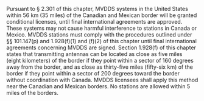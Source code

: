 Pursuant to § 2.301 of this chapter, MVDDS systems in the United States within 56 km (35 miles) of the Canadian and Mexican border will be granted conditional licenses, until final international agreements are approved. These systems may not cause harmful interference to stations in Canada or Mexico. MVDDS stations must comply with the procedures outlined under §§ 101.147(p) and 1.928(f)(1) and (f)(2) of this chapter until final international agreements concerning MVDDS are signed. Section 1.928(f) of this chapter states that transmitting antennas can be located as close as five miles (eight kilometers) of the border if they point within a sector of 160 degrees away from the border, and as close as thirty-five miles (fifty-six km) of the border if they point within a sector of 200 degrees toward the border without coordination with Canada. MVDDS licensees shall apply this method near the Canadian and Mexican borders. No stations are allowed within 5 miles of the borders.

